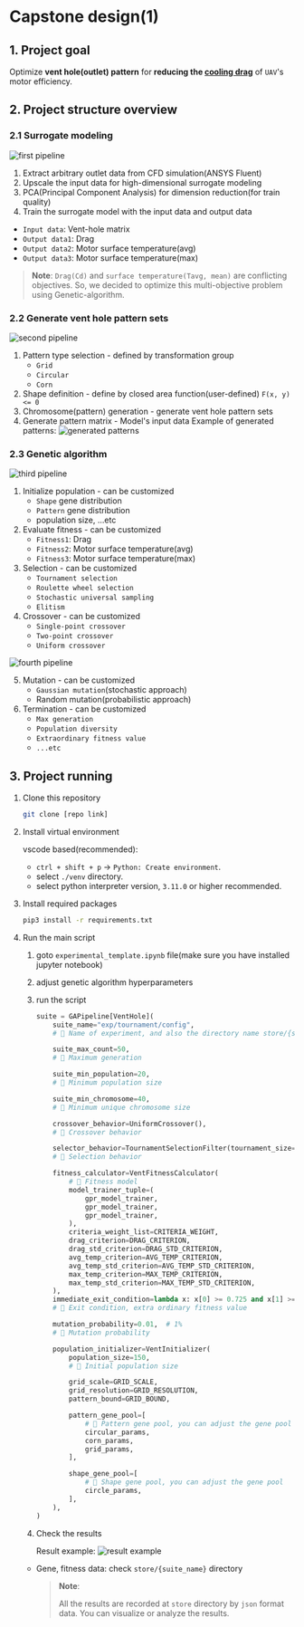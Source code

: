 # Capstone design(1)

## 1. Project goal

Optimize **vent hole(outlet) pattern** for **reducing the [cooling drag](https://www.sciencedirect.com/topics/engineering/cooling-drag)** of `UAV`'s motor efficiency.

## 2. Project structure overview

### 2.1 Surrogate modeling
![first pipeline](./assets/1.png)
1. Extract arbitrary outlet data from CFD simulation(ANSYS Fluent)
2. Upscale the input data for high-dimensional surrogate modeling
3. PCA(Principal Component Analysis) for dimension reduction(for train quality)
4. Train the surrogate model with the input data and output data
  - `Input data`: Vent-hole matrix
  - `Output data1`: Drag
  - `Output data2`: Motor surface temperature(avg)
  - `Output data3`: Motor surface temperature(max)

> **Note**: `Drag(Cd)` and `surface temperature(Tavg, mean)` are conflicting objectives. So, we decided to optimize this multi-objective problem using Genetic-algorithm.


### 2.2 Generate vent hole pattern sets
![second pipeline](./assets/2.png)

1. Pattern type selection - defined by transformation group
    - `Grid`
    - `Circular`
    - `Corn`
2. Shape definition - define by closed area function(user-defined) `F(x, y) <= 0`
3. Chromosome(pattern) generation - generate vent hole pattern sets
4. Generate pattern matrix - Model's input data
  Example of generated patterns:
  ![generated patterns](./assets/pattern.png)

### 2.3 Genetic algorithm
![third pipeline](./assets/3.png)

1. Initialize population - can be customized
    - `Shape` gene distribution
    - `Pattern` gene distribution
    - population size, ...etc
2. Evaluate fitness - can be customized
    - `Fitness1`: Drag
    - `Fitness2`: Motor surface temperature(avg)
    - `Fitness3`: Motor surface temperature(max)
3. Selection - can be customized
    - `Tournament selection`
    - `Roulette wheel selection`
    - `Stochastic universal sampling`
    - `Elitism`
4. Crossover - can be customized
    - `Single-point crossover`
    - `Two-point crossover`
    - `Uniform crossover`

![fourth pipeline](./assets/4.png)

5. Mutation - can be customized
    - `Gaussian mutation`(stochastic approach)
    - Random mutation(probabilistic approach)
6. Termination - can be customized  
    - `Max generation`
    - `Population diversity`
    - `Extraordinary fitness value`
    - `...etc`


## 3. Project running

1. Clone this repository
    ```bash
    git clone [repo link]
    ```

2. Install virtual environment

    vscode based(recommended):
    - `ctrl + shift + p` -> `Python: Create environment`.
    - select `./venv` directory.
    - select python interpreter version, `3.11.0` or higher recommended.

3. Install required packages
    ```bash
    pip3 install -r requirements.txt
    ```

4. Run the main script
    1. goto `experimental_template.ipynb` file(make sure you have installed jupyter notebook)
    2. adjust genetic algorithm hyperparameters
    3. run the script

        ```python
        suite = GAPipeline[VentHole](
            suite_name="exp/tournament/config", 
            # 🔼 Name of experiment, and also the directory name store/{suite_name}

            suite_max_count=50, 
            # 🔼 Maximum generation

            suite_min_population=20, 
            # 🔼 Minimum population size

            suite_min_chromosome=40, 
            # 🔼 Minimum unique chromosome size

            crossover_behavior=UniformCrossover(), 
            # 🔼 Crossover behavior

            selector_behavior=TournamentSelectionFilter(tournament_size=4), 
            # 🔼 Selection behavior

            fitness_calculator=VentFitnessCalculator( 
                # 🔼 Fitness model
                model_trainer_tuple=(
                    gpr_model_trainer,
                    gpr_model_trainer,
                    gpr_model_trainer,
                ),
                criteria_weight_list=CRITERIA_WEIGHT,
                drag_criterion=DRAG_CRITERION,
                drag_std_criterion=DRAG_STD_CRITERION,
                avg_temp_criterion=AVG_TEMP_CRITERION,
                avg_temp_std_criterion=AVG_TEMP_STD_CRITERION,
                max_temp_criterion=MAX_TEMP_CRITERION,
                max_temp_std_criterion=MAX_TEMP_STD_CRITERION,
            ),
            immediate_exit_condition=lambda x: x[0] >= 0.725 and x[1] >= 0.725, 
            # 🔼 Exit condition, extra ordinary fitness value

            mutation_probability=0.01,  # 1% 
            # 🔼 Mutation probability

            population_initializer=VentInitializer( 
                population_size=150, 
                # 🔼 Initial population size

                grid_scale=GRID_SCALE,
                grid_resolution=GRID_RESOLUTION,
                pattern_bound=GRID_BOUND,

                pattern_gene_pool=[ 
                    # 🔼 Pattern gene pool, you can adjust the gene pool
                    circular_params,
                    corn_params,
                    grid_params,
                ],

                shape_gene_pool=[ 
                    # 🔼 Shape gene pool, you can adjust the gene pool
                    circle_params,
                ],
            ),
        )
        ```
    4. Check the results
      
        Result example:
        ![result example](./assets/result.png)

      - Gene, fitness data: check `store/{suite_name}` directory
        > **Note**:
        > 
        > All the results are recorded at `store` directory by `json` format data.
        > You can visualize or analyze the results.
